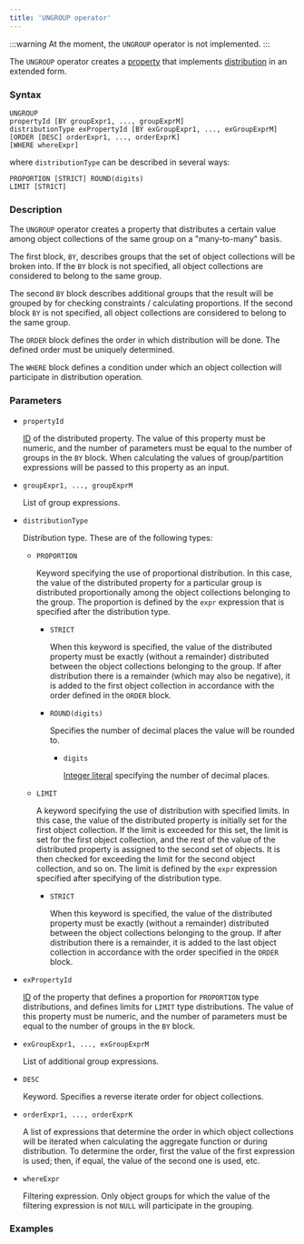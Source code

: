 ```yaml
---
title: 'UNGROUP operator'
---
```


:::warning
At the moment, the `UNGROUP` operator is not implemented.
:::

The `UNGROUP` operator creates a [property](Properties.md) that implements [distribution](Distribution_UNGROUP.md) in an extended form.

### Syntax

    UNGROUP 
    propertyId [BY groupExpr1, ..., groupExprM] 
    distributionType exPropertyId [BY exGroupExpr1, ..., exGroupExprM]
    [ORDER [DESC] orderExpr1, ..., orderExprK]
    [WHERE whereExpr]

where `distributionType` can be described in several ways:

    PROPORTION [STRICT] ROUND(digits)
    LIMIT [STRICT]

### Description

The `UNGROUP` operator creates a property that distributes a certain value among object collections of the same group on a "many-to-many" basis.

The first block, `BY`, describes groups that the set of object collections will be broken into. If the `BY` block is not specified, all object collections are considered to belong to the same group. 

The second `BY` block describes additional groups that the result will be grouped by for checking constraints / calculating proportions. If the second block `BY` is not specified, all object collections are considered to belong to the same group. 

The `ORDER` block defines the order in which distribution will be done. The defined order must be uniquely determined.

The `WHERE` block defines a condition under which an object collection will participate in distribution operation.

### Parameters

- `propertyId`

    [ID](IDs.md#propertyid-broken) of the distributed property. The value of this property must be numeric, and the number of parameters must be equal to the number of groups in the `BY` block. When calculating the values of group/partition expressions will be passed to this property as an input.

- `groupExpr1, ..., groupExprM`  

    List of group expressions. 

- `distributionType`

    Distribution type. These are of the following types:

    - `PROPORTION`

        Keyword specifying the use of proportional distribution. In this case, the value of the distributed property for a particular group is distributed proportionally among the object collections belonging to the group. The proportion is defined by the `expr` expression that is specified after the distribution type.

        - `STRICT`

            When this keyword is specified, the value of the distributed property must be exactly (without a remainder) distributed between the object collections belonging to the group. If after distribution there is a remainder (which may also be negative), it is added to the first object collection in accordance with the order defined in the `ORDER` block.

        - `ROUND(digits)`

            Specifies the number of decimal places the value will be rounded to.

            - `digits`

                [Integer literal](Literals.md#intliteral-broken) specifying the number of decimal places. 

    - `LIMIT`

        A keyword specifying the use of distribution with specified limits. In this case, the value of the distributed property is initially set for the first object collection. If the limit is exceeded for this set, the limit is set for the first object collection, and the rest of the value of the distributed property is assigned to the second set of objects. It is then checked for exceeding the limit for the second object collection, and so on. The limit is defined by the `expr` expression specified after specifying of the distribution type.

        - `STRICT`

            When this keyword is specified, the value of the distributed property must be exactly (without a remainder) distributed between the object collections belonging to the group. If after distribution there is a remainder, it is added to the last object collection in accordance with the order specified in the `ORDER` block.

- `exPropertyId`

    [ID](IDs.md#propertyid-broken) of the property that defines a proportion for `PROPORTION` type distributions, and defines limits for `LIMIT` type distributions. The value of this property must be numeric, and the number of parameters must be equal to the number of groups in the `BY` block. 

- `exGroupExpr1, ..., exGroupExprM`  

    List of additional group expressions. 

- `DESC`

    Keyword. Specifies a reverse iterate order for object collections. 

- `orderExpr1, ..., orderExprK`

    A list of expressions that determine the order in which object collections will be iterated when calculating the aggregate function or during distribution. To determine the order, first the value of the first expression is used; then, if equal, the value of the second one is used, etc. 

- `whereExpr`

    Filtering expression. Only object groups for which the value of the filtering expression is not `NULL` will participate in the grouping.

### Examples
